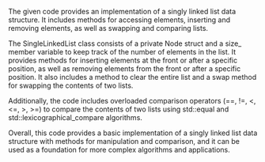The given code provides an implementation of a singly linked list data structure. It includes methods for accessing elements, inserting and removing elements, as well as swapping and comparing lists.

The SingleLinkedList class consists of a private Node struct and a size_ member variable to keep track of the number of elements in the list. It provides methods for inserting elements at the front or after a specific position, as well as removing elements from the front or after a specific position. It also includes a method to clear the entire list and a swap method for swapping the contents of two lists.

Additionally, the code includes overloaded comparison operators (==, !=, <, <=, >, >=) to compare the contents of two lists using std::equal and std::lexicographical_compare algorithms.

Overall, this code provides a basic implementation of a singly linked list data structure with methods for manipulation and comparison, and it can be used as a foundation for more complex algorithms and applications.
